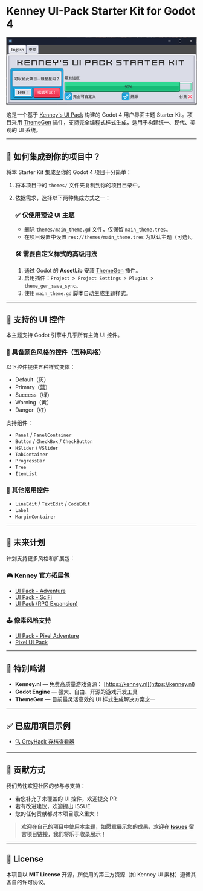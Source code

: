 # Kenney UI-Pack Starter Kit for Godot 4

![项目标题](./docs/banner_image-zh.png)

这是一个基于 [Kenney's UI Pack](https://www.kenney.nl/assets/ui-pack) 构建的 Godot 4 用户界面主题 Starter Kit。项目采用 [ThemeGen](https://godotengine.org/asset-library/asset/3299) 插件，支持完全编程式样式生成，适用于构建统一、现代、美观的 UI 系统。

---

## 🔧 如何集成到你的项目中？

将本 Starter Kit 集成至你的 Godot 4 项目十分简单：

1. 将本项目中的 `themes/` 文件夹复制到你的项目目录中。
2. 依据需求，选择以下两种集成方式之一：

   ### ✅ **仅使用预设 UI 主题**

   * 删除 `themes/main_theme.gd` 文件，仅保留 `main_theme.tres`。
   * 在项目设置中设置 `res://themes/main_theme.tres` 为默认主题（可选）。

   ### 🛠️ **需要自定义样式的高级用法**

   1. 通过 Godot 的 **AssetLib** 安装 [ThemeGen](https://godotengine.org/asset-library/asset/3299) 插件。
   2. 启用插件：`Project > Project Settings > Plugins > theme_gen_save_sync`。
   3. 使用 `main_theme.gd` 脚本自动生成主题样式。

---

## 🧩 支持的 UI 控件

本主题支持 Godot 引擎中几乎所有主流 UI 控件。

### 🎨 具备颜色风格的控件（五种风格）

以下控件提供五种样式变体：

* Default（灰）
* Primary（蓝）
* Success（绿）
* Warning（黄）
* Danger（红）

支持组件：

* `Panel` / `PanelContainer`
* `Button` / `CheckBox` / `CheckButton`
* `HSlider` / `VSlider`
* `TabContainer`
* `ProgressBar`
* `Tree`
* `ItemList`

### 🧱 其他常用控件

* `LineEdit` / `TextEdit` / `CodeEdit`
* `Label`
* `MarginContainer`

---

## 🚧 未来计划

计划支持更多风格和扩展包：

### 🎮 Kenney 官方拓展包

* [UI Pack - Adventure](https://www.kenney.nl/assets/ui-pack-adventure)
* [UI Pack - SciFi](https://www.kenney.nl/assets/ui-pack-sci-fi)
* [UI Pack (RPG Expansion)](https://www.kenney.nl/assets/ui-pack-rpg-expansion)

### 🕹️ 像素风格支持

* [UI Pack - Pixel Adventure](https://www.kenney.nl/assets/ui-pack-pixel-adventure)
* [Pixel UI Pack](https://www.kenney.nl/assets/pixel-ui-pack)

---

## 🙏 特别鸣谢

* **Kenney.nl** — 免费高质量游戏资源： [https://kenney.nl](https://kenney.nl)
* **Godot Engine** — 强大、自由、开源的游戏开发工具
* **ThemeGen** — 目前最灵活高效的 UI 样式生成解决方案之一

---

## ✅ 已应用项目示例

* [🔍 GreyHack 存档查看器](https://github.com/Kingsmai/greyhack-save-viewer)

---

## 🤝 贡献方式

我们热忱欢迎社区的参与与支持：

* 若您补充了未覆盖的 UI 控件，欢迎提交 PR
* 若有改进建议，欢迎提出 ISSUE
* 您的任何贡献都对本项目意义重大！

> **欢迎在自己的项目中使用本主题，如愿意展示您的成果，欢迎在 [Issues](https://github.com/your-repo/issues) 留言项目链接，我们将乐于收录展示！**

---

## 📄 License

本项目以 **MIT License** 开源，所使用的第三方资源（如 Kenney UI 素材）遵循其各自的许可协议。
